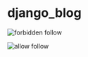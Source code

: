 # django_blog

![forbidden follow](https://res.cloudinary.com/dgh6qdngr/image/upload/v1645389428/django_gramm/other/follow_forbidden.gif)

![allow follow](https://res.cloudinary.com/dgh6qdngr/image/upload/v1645390101/django_gramm/other/follow_allow.gif)